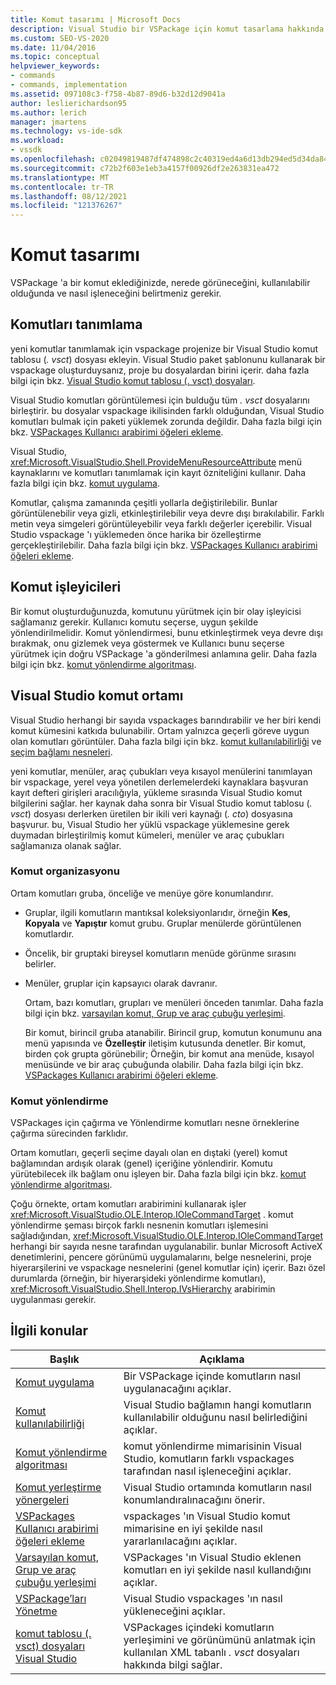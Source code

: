 ```yaml
---
title: Komut tasarımı | Microsoft Docs
description: Visual Studio bir VSPackage için komut tasarlama hakkında bilgi edinin. Dahil olmak üzere nerede göründüğünü, ne zaman kullanılabileceğini ve nasıl işleneceğini belirtme.
ms.custom: SEO-VS-2020
ms.date: 11/04/2016
ms.topic: conceptual
helpviewer_keywords:
- commands
- commands, implementation
ms.assetid: 097108c3-f758-4b87-89d6-b32d12d9041a
author: leslierichardson95
ms.author: lerich
manager: jmartens
ms.technology: vs-ide-sdk
ms.workload:
- vssdk
ms.openlocfilehash: c02049819487df474898c2c40319ed4a6d13db294ed5d34da84743c0eb4b50a1
ms.sourcegitcommit: c72b2f603e1eb3a4157f00926df2e263831ea472
ms.translationtype: MT
ms.contentlocale: tr-TR
ms.lasthandoff: 08/12/2021
ms.locfileid: "121376267"
---
```

# <a name="command-design"></a>Komut tasarımı
VSPackage 'a bir komut eklediğinizde, nerede görüneceğini, kullanılabilir olduğunda ve nasıl işleneceğini belirtmeniz gerekir.

## <a name="define-commands"></a>Komutları tanımlama
 yeni komutlar tanımlamak için vspackage projenize bir Visual Studio komut tablosu (*. vsct*) dosyası ekleyin. Visual Studio paket şablonunu kullanarak bir vspackage oluşturduysanız, proje bu dosyalardan birini içerir. daha fazla bilgi için bkz. [Visual Studio komut tablosu (. vsct) dosyaları](../../extensibility/internals/visual-studio-command-table-dot-vsct-files.md).

 Visual Studio komutları görüntülemesi için bulduğu tüm *. vsct* dosyalarını birleştirir. bu dosyalar vspackage ikilisinden farklı olduğundan, Visual Studio komutları bulmak için paketi yüklemek zorunda değildir. Daha fazla bilgi için bkz. [VSPackages Kullanıcı arabirimi öğeleri ekleme](../../extensibility/internals/how-vspackages-add-user-interface-elements.md).

 Visual Studio, <xref:Microsoft.VisualStudio.Shell.ProvideMenuResourceAttribute> menü kaynaklarını ve komutları tanımlamak için kayıt özniteliğini kullanır. Daha fazla bilgi için bkz. [komut uygulama](../../extensibility/internals/command-implementation.md).

 Komutlar, çalışma zamanında çeşitli yollarla değiştirilebilir. Bunlar görüntülenebilir veya gizli, etkinleştirilebilir veya devre dışı bırakılabilir. Farklı metin veya simgeleri görüntüleyebilir veya farklı değerler içerebilir. Visual Studio vspackage 'ı yüklemeden önce harika bir özelleştirme gerçekleştirilebilir. Daha fazla bilgi için bkz. [VSPackages Kullanıcı arabirimi öğeleri ekleme](../../extensibility/internals/how-vspackages-add-user-interface-elements.md).

## <a name="command-handlers"></a>Komut işleyicileri
 Bir komut oluşturduğunuzda, komutunu yürütmek için bir olay işleyicisi sağlamanız gerekir. Kullanıcı komutu seçerse, uygun şekilde yönlendirilmelidir. Komut yönlendirmesi, bunu etkinleştirmek veya devre dışı bırakmak, onu gizlemek veya göstermek ve Kullanıcı bunu seçerse yürütmek için doğru VSPackage 'a gönderilmesi anlamına gelir. Daha fazla bilgi için bkz. [komut yönlendirme algoritması](../../extensibility/internals/command-routing-algorithm.md).

## <a name="visual-studio-command-environment"></a>Visual Studio komut ortamı
 Visual Studio herhangi bir sayıda vspackages barındırabilir ve her biri kendi komut kümesini katkıda bulunabilir. Ortam yalnızca geçerli göreve uygun olan komutları görüntüler. Daha fazla bilgi için bkz. [komut kullanılabilirliği](../../extensibility/internals/command-availability.md) ve [seçim bağlamı nesneleri](../../extensibility/internals/selection-context-objects.md).

 yeni komutlar, menüler, araç çubukları veya kısayol menülerini tanımlayan bir vspackage, yerel veya yönetilen derlemelerdeki kaynaklara başvuran kayıt defteri girişleri aracılığıyla, yükleme sırasında Visual Studio komut bilgilerini sağlar. her kaynak daha sonra bir Visual Studio komut tablosu (*. vsct*) dosyası derlerken üretilen bir ikili veri kaynağı (*. cto*) dosyasına başvurur. bu, Visual Studio her yüklü vspackage yüklemesine gerek duymadan birleştirilmiş komut kümeleri, menüler ve araç çubukları sağlamanıza olanak sağlar.

### <a name="command-organization"></a>Komut organizasyonu
 Ortam komutları gruba, önceliğe ve menüye göre konumlandırır.

- Gruplar, ilgili komutların mantıksal koleksiyonlarıdır, örneğin **Kes**, **Kopyala** ve **Yapıştır** komut grubu. Gruplar menülerde görüntülenen komutlardır.

- Öncelik, bir gruptaki bireysel komutların menüde görünme sırasını belirler.

- Menüler, gruplar için kapsayıcı olarak davranır.

  Ortam, bazı komutları, grupları ve menüleri önceden tanımlar. Daha fazla bilgi için bkz. [varsayılan komut, Grup ve araç çubuğu yerleşimi](../../extensibility/internals/default-command-group-and-toolbar-placement.md).

  Bir komut, birincil gruba atanabilir. Birincil grup, komutun konumunu ana menü yapısında ve **Özelleştir** iletişim kutusunda denetler. Bir komut, birden çok grupta görünebilir; Örneğin, bir komut ana menüde, kısayol menüsünde ve bir araç çubuğunda olabilir. Daha fazla bilgi için bkz. [VSPackages Kullanıcı arabirimi öğeleri ekleme](../../extensibility/internals/how-vspackages-add-user-interface-elements.md).

### <a name="command-routing"></a>Komut yönlendirme
 VSPackages için çağırma ve Yönlendirme komutları nesne örneklerine çağırma sürecinden farklıdır.

 Ortam komutları, geçerli seçime dayalı olan en dıştaki (yerel) komut bağlamından ardışık olarak (genel) içeriğine yönlendirir. Komutu yürütebilecek ilk bağlam onu işleyen bir. Daha fazla bilgi için bkz. [komut yönlendirme algoritması](../../extensibility/internals/command-routing-algorithm.md).

 Çoğu örnekte, ortam komutları arabirimini kullanarak işler <xref:Microsoft.VisualStudio.OLE.Interop.IOleCommandTarget> . komut yönlendirme şeması birçok farklı nesnenin komutları işlemesini sağladığından, <xref:Microsoft.VisualStudio.OLE.Interop.IOleCommandTarget> herhangi bir sayıda nesne tarafından uygulanabilir. bunlar Microsoft ActiveX denetimlerini, pencere görünümü uygulamalarını, belge nesnelerini, proje hiyerarşilerini ve vspackage nesnelerini (genel komutlar için) içerir. Bazı özel durumlarda (örneğin, bir hiyerarşideki yönlendirme komutları), <xref:Microsoft.VisualStudio.Shell.Interop.IVsHierarchy> arabirimin uygulanması gerekir.

## <a name="related-topics"></a>İlgili konular

|Başlık|Açıklama|
|-----------|-----------------|
|[Komut uygulama](../../extensibility/internals/command-implementation.md)|Bir VSPackage içinde komutların nasıl uygulanacağını açıklar.|
|[Komut kullanılabilirliği](../../extensibility/internals/command-availability.md)|Visual Studio bağlamın hangi komutların kullanılabilir olduğunu nasıl belirlediğini açıklar.|
|[Komut yönlendirme algoritması](../../extensibility/internals/command-routing-algorithm.md)|komut yönlendirme mimarisinin Visual Studio, komutların farklı vspackages tarafından nasıl işleneceğini açıklar.|
|[Komut yerleştirme yönergeleri](../../extensibility/internals/command-placement-guidelines.md)|Visual Studio ortamında komutların nasıl konumlandıralınacağını önerir.|
|[VSPackages Kullanıcı arabirimi öğeleri ekleme](../../extensibility/internals/how-vspackages-add-user-interface-elements.md)|vspackages 'ın Visual Studio komut mimarisine en iyi şekilde nasıl yararlanılacağını açıklar.|
|[Varsayılan komut, Grup ve araç çubuğu yerleşimi](../../extensibility/internals/default-command-group-and-toolbar-placement.md)|VSPackages 'ın Visual Studio eklenen komutları en iyi şekilde nasıl kullandığını açıklar.|
|[VSPackage’ları Yönetme](../../extensibility/managing-vspackages.md)|Visual Studio vspackages 'ın nasıl yükleneceğini açıklar.|
|[komut tablosu (. vsct) dosyaları Visual Studio](../../extensibility/internals/visual-studio-command-table-dot-vsct-files.md)|VSPackages içindeki komutların yerleşimini ve görünümünü anlatmak için kullanılan XML tabanlı *. vsct* dosyaları hakkında bilgi sağlar.|
